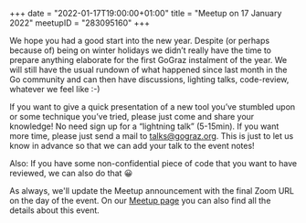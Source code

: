 +++
date = "2022-01-17T19:00:00+01:00"
title = "Meetup on 17 January 2022"
meetupID = "283095160"
+++

We hope you had a good start into the new year. Despite (or perhaps because of)
being on winter holidays we didn’t really have the time to prepare anything
elaborate for the first GoGraz instalment of the year. We will still have the
usual rundown of what happened since last month in the Go community and can
then have discussions, lighting talks, code-review, whatever we feel like :-)

If you want to give a quick presentation of a new tool you’ve stumbled upon or
some technique you’ve tried, please just come and share your knowledge! No need
sign up for a “lightning talk” (5-15min). If you want more time, please just
send a mail to [talks@gograz.org](mailto:talks@gograz.org). This is just to let
us know in advance so that we can add your talk to the event notes!

Also: If you have some non-confidential piece of code that you want to have
reviewed, we can also do that 😀


As always, we'll update the Meetup announcement with the final Zoom URL on the
day of the event. On our [Meetup
page](https://www.meetup.com/Graz-Open-Source-Meetup/events/283095160/) you
can also find all the details about this event.
